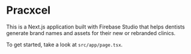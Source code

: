 # Pracxcel

This is a Next.js application built with Firebase Studio that helps dentists generate brand names and assets for their new or rebranded clinics.

To get started, take a look at `src/app/page.tsx`.
